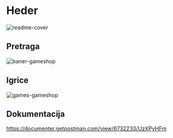 # Heder
![readme-cover](https://user-images.githubusercontent.com/18018664/180836063-f2b9337b-e4e9-4bdb-ac11-65190401e2e4.png)

## Pretraga
![baner-gameshop](https://user-images.githubusercontent.com/18018664/184704140-93b969a1-8707-4406-9fb5-a6daa98fba9f.png)

## Igrice
![games-gameshop](https://user-images.githubusercontent.com/18018664/184704671-4137b6cb-6b75-44e6-ad2b-e6cf9511bfbe.png)


## Dokumentacija
https://documenter.getpostman.com/view/6732233/UzXPyHFm

